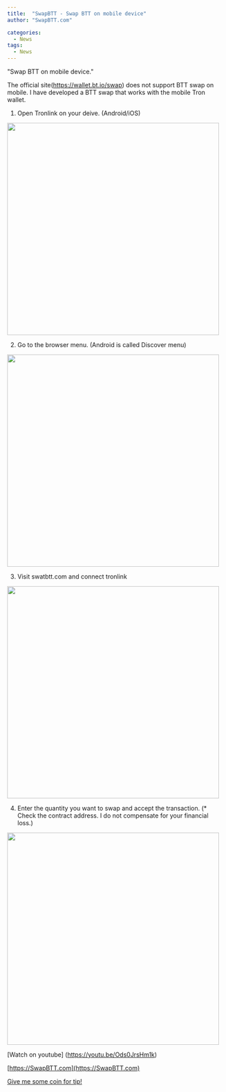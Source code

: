 ```yaml
---
title:  "SwapBTT - Swap BTT on mobile device"
author: "SwapBTT.com"

categories:
  - News
tags:
  - News
---
```


"Swap BTT on mobile device."

The official site(https://wallet.bt.io/swap) does not support BTT swap on mobile.
I have developed a BTT swap that works with the mobile Tron wallet.

1. Open Tronlink on your deive. (Android/iOS)
<img width="490" src="https://user-images.githubusercontent.com/6928193/153536905-d60b14ce-650d-4678-9e5d-8c9dbf96e3a5.PNG">

2. Go to the browser menu. (Android is called Discover menu)
<img width="490" src="https://user-images.githubusercontent.com/6928193/153536918-ea607476-d5cd-4800-9137-8f4efc707031.PNG">

3. Visit swatbtt.com and connect tronlink
<img width="490" src="https://user-images.githubusercontent.com/6928193/153536938-be0a4066-3e90-48af-aeaf-2fb9ba429c1d.PNG">

4. Enter the quantity you want to swap and accept the transaction.
(* Check the contract address. I do not compensate for your financial loss.)
<img width="490" src="https://user-images.githubusercontent.com/6928193/153536997-16cdffdf-aeee-4818-b538-cb4621df1feb.PNG">


[Watch on youtube] (https://youtu.be/Ods0JrsHm1k)

[https://SwapBTT.com](https://SwapBTT.com)

[Give me some coin for tip!](https://tronscan.org/#/address/TMRoHTe9hin4jE6X9ybn4vfufuUYmyVYh6)

